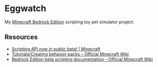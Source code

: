 # Eggwatch

My [Minecraft Bedrock Edition](https://en.wikipedia.org/wiki/Minecraft#Bedrock_Edition) scripting toy pet simulator project.

## Resources

* [Scripting API now in public beta! | Minecraft](https://www.minecraft.net/en-us/article/scripting-api-now-public-beta)
* [Tutorials/Creating behavior packs – Official Minecraft Wiki](https://minecraft.gamepedia.com/Tutorials/Creating_behavior_packs)
* [Bedrock Edition beta scripting documentation – Official Minecraft Wiki](https://minecraft.gamepedia.com/Bedrock_Edition_beta_scripting_documentation)